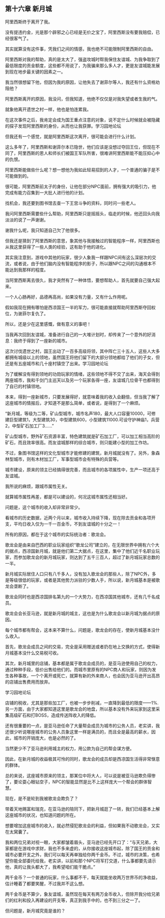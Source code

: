 ## 第十六章 新月城

阿里西斯终于离开了我。

没有提违约金，光是那个辟邪之心已经是无价之宝了，阿里西斯没有要我赔偿，已经很客气了。

其实就算没有这件事，凭我们之间的情感，我也绝不可能限制阿里西斯的自由。

阿里西斯对我的帮助，真的是太大了，强盗攻城时帮我保住友谊城、为我争取到了最低限度的贡金额度，这些都不用说了，为我骗来那么多人才，更是友谊城能发展到现在地步最关键的因素之一。

我当然很想留下他，但因为我的原因，让他失去了谢菲尔等人，我还有什么资格劝阻他？

阿里西斯离开的原因，我没问，但我知道，他绝不仅仅是对我失望或者生我的气。

就象他离开遗世之村一样，他也是怕连累我。

在这次事件之后，我肯定会成为国王重点注意的对象，说不定什么时候就会被隐藏的探子发现阿里西斯的身份，从而也让我获罪。学习园地论坛

但我还有一个感觉，就是阿里西斯这次离开，很可能会进行什么计划。

这么多年了，阿里西斯和谢菲尔本已隐世，他们应该是没想过夺回王位，但现在不同了，阿里西斯的恩人和师长们被国王军队所害，很难讲阿里西斯能不能压抑心中的仇恨。

阿里西斯能做些什么呢？想一想他为我如此轻易招到的人才，一个普通的骗子是不可能做到的。

很可能，阿里西斯前太子的身份，让他在部分NPC面前，拥有强大的吸引力，他完成有能力召集到一大批人进行他的计划。

找机会，我还要到图书馆去查一下王宫斗争的资料，同时问一些老人。

我问阿里西斯需要些什么帮助，阿里西斯只是摇摇头，临走的时候，他还回头向我淡淡的说了一声谢谢。

谢我什么呢，我只知道自己欠了他很多。

但我还是猜到了阿里西斯的意思，象其他与我接触过的智能程序一样，阿里西斯也从我这里获得了一些人类的经验，这有助于他的进化。

其实我注意到，游戏中其他的玩家，很少人象我一样跟NPC间有这么深层次的交流，或者说，由于他们脑内没有智能程序的影子，所以跟NPC之间的沟通根本不能达到我那样的程度。

当阿里西斯离去很久，我才突然有了一种体悟，要想帮助人，首先就要自己强大起来。

一个人心肠再好，品德再高尚，如果没有力量，又有什么作用呢。

假如我现在拥有哪怕是西凉国王一半的军力，很可能直接就帮助阿里西斯夺回权位，为谢菲尔复仇了。

所以，还是少在这里感慨，做有意义的事吧！

当我再次回到友谊城，准备进行自己的一大堆计划时，却传来了一个意外的好消息：我终于得到了一座新的城市。

这次讨伐遗世之村，国王出动了一百多高级将领，其中阵亡三十五人，这些人大多都拥有城级以上的领地，虽然国王将他们留下的大部分领地都给了他们的子女，但还是有五座城市和几十座村镇空了出来。学习园地论坛

为了缓解没有得到领地的功勋玩家的情绪，这些领地不得不交了出来，海天会得到两座城市，我和千剑门主巡天以及另一个玩家各得一座，友谊城几位骨干也都得到了自已的村镇领地。

本来，得到一座新城市，只要发展得好，就意味着我的收入会翻倍，但当我了解了这座城市的情报后，才知道不是那么简单，或者说，是得到了一个麻烦。

“新月城，等级为二等，矿山型城市，城市名声180，最大人口容量10000，可修建巨型建筑1，大型建筑30，中型建筑600，小型建筑11000.可设守护神庙1，兵营2，中型矿石加工厂3……”

矿山型城市，野外矿石资源丰富，特色建筑就是矿石加工厂，可以加工相当高阶的矿石，而且效率很高。而友谊城那样的综合城市，则只能建小型的加工作坊。

不过，象图书馆这样的文化型城市才能修建的建筑，新月城就没有了。另外，象森林型城市，则有木材加工厂，军事型城市会有特殊的兵营等。

城市建设，原来的领主已经搞得很完善，而且城市的各项属性中，生产一项还高于友谊城。

我所说的麻烦，跟城市属性无关。

就算城市属性再差，都是可以建设的，何况这城市属性还相当好。

问题是，这个城市的收入却非常非常少。

看城市的历史数据，近两个月以来，城市收入持续下降，现在除去贡金和各项开支，平均日收入仅为一千一百金币，不到友谊城的十分之一！

所有的原因，都在于这个城市的实际统治者：歌龙会。

歌龙会是由来自巴西的职业玩家组织“歌龙公司”建立的，在无限世界中拥有六个大的据点，西凉国新月城，就是他们第二大据点，在这里，集中了他们近千名职业玩家，而参加歌龙会的新月城玩家，则达到了五千三百人，超过了新月城玩家总数的一半。

新月城实际居住人口只有八千多人，没有加入歌龙会的那些人，除了NPC外，多是等级很低的玩家，或者是其他势力派驻的少数人手，所以说，新月城基本是被歌龙会垄断了。

歌龙会同时也是西凉国排名第九的一个大势力，在西凉国其他城市，还有几千名成员。

歌龙会会长亚马逊，就是新月城的城主，这也是为什么歌龙会以新月城为据点的原因。

每个城市都有帮会，这本来不算什么，问题是，歌龙会的存在，使新月城基本没什么收入。

首先，歌龙会成员之间的交易，完全是采用赠送或者扔在地上交换的方式，使得新月城基本没什么交易税可收。

其次，新月城里的店铺，基本都是属于歌龙会成员的，是亚马逊使用自己的权力，通过种种手段，低价出售给他们的。而城市里原有的NPC商人和玩家，则因为发生各种事故，一个个离开或死亡，就算有新的外来商人，也会因为亚马逊开出高昂的店铺出售费用而放弃。

学习园地论坛

店铺的税收，尤其是那些加工厂，也被一步步削减，一直降到最低的限度——1%.另一方面，由于大家都知道这里是歌龙会的地盘，所以基本没有外来玩家到这里采集高级矿石和打BOSS，造成传送阵收入的降低。

还有很重要的一点，是亚马逊任命了大量帮会成员为城市的公务人员，老实讲，我还很少听说哪座城市的公务人员象这里一样是满员的，而且全是最高的薪水，因此，城市的开销庞大，也是必然的了。

当然更少不了亚马逊利用城主的权力，用公款为自己的帮会谋方便。

因此，在新月城的收益极其可怜的同时，歌龙会的成员却是西凉国生活得非常惬意的群体。

总的来说，这座城市原来的领主，那某位中将大人，可以说是被亚马逊欺负得惨了，要论耍心眼钻空子，NPC的智能显然是比不上这样庞大一个帮会的群体智慧。

现在，是不是轮到我被歌龙会欺负了？

带着天地赐富和瑞克，在亚马逊的陪同下，把新月城逛了一转，我们已经基本上解这座城市的状况，也知道问题的所在。

想要增加这座城市的收入，就必然侵犯歌龙会的利益，但如果我不动歌龙会，又实在太窝囊了。

我和两位兄弟对视一眼，大家都皱着眉头，亚马逊已经先开口了：“与天兄弟，大家都是在游戏中求财，我也不多来虚的，从你接收这座城市起，除了国王的贡金和城市必要开支之外，我们可以每天再单独给你两千金币。不过，城市的决策，也希望你能全部委托给我，老实讲，以前和那个NPC将军打交道，什么事都要先请示他，真的让我头都大了，我希望咱们能干脆点。”

两千金币？一个普通的玩家，什么事都不干，每天就能坐收两万世界币的净收益，估计睡着了都要笑醒，不过我并不这么想。

两千金币是不算少，象友谊城，虽然现在每天有两万金币收入，但除开我分给兄弟们的红利和投入再建设的开支等，真正到我手中的，也不到三分之一了。

但问题是，新月城究竟是谁的？

